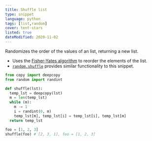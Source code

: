 ```yaml
---
title: Shuffle list
type: snippet
language: python
tags: [list,random]
cover: tent-stars
listed: true
dateModified: 2020-11-02
---
```


Randomizes the order of the values of an list, returning a new list.

- Uses the [Fisher-Yates algorithm](https://en.wikipedia.org/wiki/Fisher%E2%80%93Yates_shuffle) to reorder the elements of the list.
- [`random.shuffle`](https://docs.python.org/3/library/random.html#random.shuffle) provides similar functionality to this snippet.

```py
from copy import deepcopy
from random import randint

def shuffle(lst):
  temp_lst = deepcopy(lst)
  m = len(temp_lst)
  while (m):
    m -= 1
    i = randint(0, m)
    temp_lst[m], temp_lst[i] = temp_lst[i], temp_lst[m]
  return temp_lst

foo = [1, 2, 3]
shuffle(foo) # [2, 3, 1], foo = [1, 2, 3]
```
